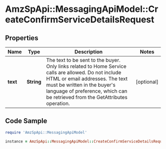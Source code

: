 # AmzSpApi::MessagingApiModel::CreateConfirmServiceDetailsRequest

## Properties

Name | Type | Description | Notes
------------ | ------------- | ------------- | -------------
**text** | **String** | The text to be sent to the buyer. Only links related to Home Service calls are allowed. Do not include HTML or email addresses. The text must be written in the buyer&#39;s language of preference, which can be retrieved from the GetAttributes operation. | [optional] 

## Code Sample

```ruby
require 'AmzSpApi::MessagingApiModel'

instance = AmzSpApi::MessagingApiModel::CreateConfirmServiceDetailsRequest.new(text: null)
```


